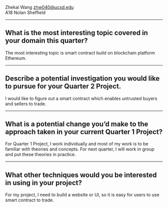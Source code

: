 Zhekai Wang zhw040@ucsd.edu  
A18 Nolan Sheffield  

---
What is the most interesting topic covered in your domain this quarter?
---
The most interesting topic is smart contract build on blockchain platform Ethereum.

---
Describe a potential investigation you would like to pursue for your Quarter 2 Project.
---
I would like to figure out a smart contract which enables untrusted buyers and sellers to trade.

---
What is a potential change you’d make to the approach taken in your current Quarter 1 Project?
---
For Quarter 1 Project, I work individually and most of my work is to be familiar with theories and concepts. For next quarter, I will work in group and put these theories in practice.

---
What other techniques would you be interested in using in your project?
---
For my project, I need to build a website or UI, so it is easy for users to use smart contract to trade.
